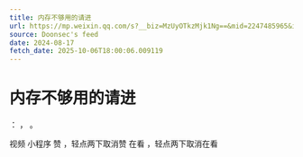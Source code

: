 ```yaml
---
title: 内存不够用的请进
url: https://mp.weixin.qq.com/s?__biz=MzUyOTkzMjk1Ng==&mid=2247485965&idx=1&sn=3edb7b82553454c72b4a19744a3c6e3c
source: Doonsec's feed
date: 2024-08-17
fetch_date: 2025-10-06T18:00:06.009119
---
```


# 内存不够用的请进

：
，
。

视频
小程序
赞
，轻点两下取消赞
在看
，轻点两下取消在看